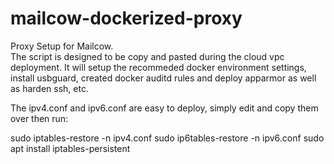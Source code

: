 # mailcow-dockerized-proxy

Proxy Setup for Mailcow.  
The script is designed to be copy and pasted during the cloud vpc deployment.
It will setup the recommeded docker environment settings, 
install usbguard, created docker auditd rules and deploy apparmor as well as harden ssh, etc.

The ipv4.conf and ipv6.conf are easy to deploy, simply edit and copy them over then run:

sudo iptables-restore -n ipv4.conf
sudo ip6tables-restore -n ipv6.conf
sudo apt install iptables-persistent
